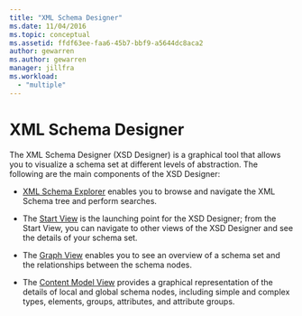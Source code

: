 ```yaml
---
title: "XML Schema Designer"
ms.date: 11/04/2016
ms.topic: conceptual
ms.assetid: ffdf63ee-faa6-45b7-bbf9-a5644dc8aca2
author: gewarren
ms.author: gewarren
manager: jillfra
ms.workload:
  - "multiple"
---
```

# XML Schema Designer

The XML Schema Designer (XSD Designer) is a graphical tool that allows you to visualize a schema set at different levels of abstraction. The following are the main components of the XSD Designer:

-   [XML Schema Explorer](../xml-tools/xml-schema-explorer.md) enables you to browse and navigate the XML Schema tree and perform searches.

-   The [Start View](../xml-tools/start-view.md) is the launching point for the XSD Designer; from the Start View, you can navigate to other views of the XSD Designer and see the details of your schema set.

-   The [Graph View](../xml-tools/graph-view.md) enables you to see an overview of a schema set and the relationships between the schema nodes.

-   The [Content Model View](../xml-tools/content-model-view.md) provides a graphical representation of the details of local and global schema nodes, including simple and complex types, elements, groups, attributes, and attribute groups.